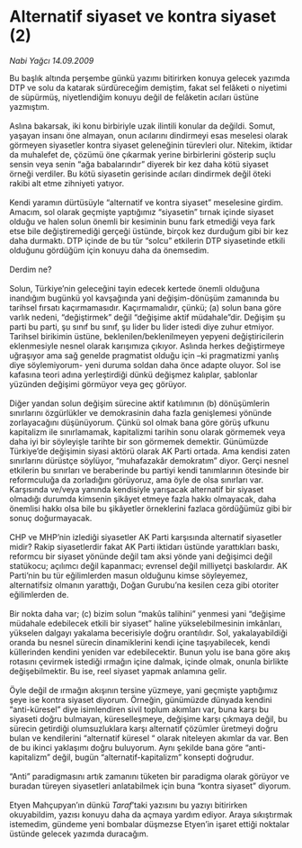 # Alternatif siyaset ve kontra siyaset (2)

*Nabi Yağcı 14.09.2009*

<div class="taraf_structure_2col_1zq">
<div class="margen_n">



 <p>Bu başlık altında perşembe günkü yazımı bitirirken konuya gelecek yazımda DTP ve solu da katarak sürdüreceğim demiştim, fakat sel felâketi o niyetimi de süpürmüş, niyetlendiğim konuyu değil de felâketin acıları üstüne yazmıştım.<br/><br/>Aslına bakarsak, iki konu birbiriyle uzak ilintili konular da değildi. Somut, yaşayan insanı öne almayan, onun acılarını dindirmeyi esas meselesi olarak görmeyen siyasetler kontra siyaset geleneğinin türevleri olur. Nitekim, iktidar da muhalefet de, çözümü öne çıkarmak yerine birbirlerini gösterip suçlu sensin veya senin “ağa babalarındır” diyerek bir kez daha kötü siyaset örneği verdiler. Bu kötü siyasetin gerisinde acıları dindirmek değil öteki rakibi alt etme zihniyeti yatıyor. <br/><br/>Kendi yaramın dürtüsüyle “alternatif ve kontra siyaset” meselesine girdim. Amacım, sol olarak geçmişte yaptığımız “siyasetin” tırnak içinde siyaset olduğu ve halen solun önemli bir kesiminin bunu fark etmediği veya fark etse bile değiştiremediği gerçeği üstünde, birçok kez durduğum gibi bir kez daha durmaktı. DTP içinde de bu tür “solcu” etkilerin DTP siyasetinde etkili olduğunu gördüğüm için konuyu daha da önemsedim. <br/><br/>Derdim ne? <br/><br/>Solun, Türkiye’nin geleceğini tayin edecek kertede önemli olduğuna inandığım bugünkü yol kavşağında yani değişim-dönüşüm zamanında bu tarihsel fırsatı kaçırmamasıdır. Kaçırmamalıdır, çünkü; (a) solun bana göre varlık nedeni, “değiştirmek” değil “değişime aktif müdahale”dir. Değişim şu parti bu parti, şu sınıf bu sınıf, şu lider bu lider istedi diye zuhur etmiyor. Tarihsel birikimin üstüne, beklenilen/beklenilmeyen yepyeni değiştiricilerin eklenmesiyle nesnel olarak karışımıza çıkıyor. Aslında herkes değiştirmeye uğraşıyor ama sağ genelde pragmatist olduğu için –ki pragmatizmi yanlış diye söylemiyorum- yeni duruma soldan daha önce adapte oluyor. Sol ise kafasına teori adına yerleştirdiği dünkü değişmez kalıplar, şablonlar yüzünden değişimi görmüyor veya geç görüyor. <br/><br/>Diğer yandan solun değişim sürecine aktif katılımının (b) dönüşümlerin sınırlarını özgürlükler ve demokrasinin daha fazla genişlemesi yönünde zorlayacağını düşünüyorum. Çünkü sol olmak bana göre görüş ufkunu kapitalizm ile sınırlamamak, kapitalizmi tarihin sonu olarak görmemek veya daha iyi bir söyleyişle tarihte bir son görmemek demektir. Günümüzde Türkiye’de değişimin siyasi aktörü olarak AK Parti ortada. Ama kendisi zaten sınırlarını dürüstçe söylüyor, “muhafazakâr demokratım” diyor. Gerçi nesnel etkilerin bu sınırları ve beraberinde bu partiyi kendi tanımlarının ötesinde bir reformculuğa da zorladığını görüyoruz, ama öyle de olsa sınırları var. Karşısında ve/veya yanında kendisiyle yarışacak alternatif bir siyaset olmadığı durumda kimsenin şikâyet etmeye fazla hakkı olmayacak, daha önemlisi hakkı olsa bile bu şikâyetler örneklerini fazlaca gördüğümüz gibi bir sonuç doğurmayacak. <br/><br/>CHP ve MHP’nin izlediği siyasetler AK Parti karşısında alternatif siyasetler midir? Rakip siyasetlerdir fakat AK Parti iktidarı üstünde yarattıkları baskı, reformcu bir siyaset yönünde değil tam aksi yönde yani değişimci değil statükocu; açılımcı değil kapanmacı; evrensel değil milliyetçi baskılardır. AK Parti’nin bu tür eğilimlerden masun olduğunu kimse söyleyemez, alternatifsiz olmanın yarattığı, Doğan Gurubu’na kesilen ceza gibi otoriter eğilimlerden de. <br/><br/>Bir nokta daha var; (c) bizim solun “makûs talihini” yenmesi yani “değişime müdahale edebilecek etkili bir siyaset” haline yükselebilmesinin imkânları, yükselen dalgayı yakalama becerisiyle doğru orantılıdır. Sol, yakalayabildiği oranda bu nesnel sürecin dinamiklerini kendi içine taşıyabilecek, kendi küllerinden kendini yeniden var edebilecektir. Bunun yolu ise bana göre akış rotasını çevirmek istediği ırmağın içine dalmak, içinde olmak, onunla birlikte değişebilmektir. Bu ise, reel siyaset yapmak anlamına gelir. <br/><br/>Öyle değil de ırmağın akışının tersine yüzmeye, yani geçmişte yaptığımız şeye ise kontra siyaset diyorum. Örneğin, günümüzde dünyada kendini “anti-küresel” diye isimlendiren sivil toplum akımları var, buna karşı bu siyaseti doğru bulmayan, küreselleşmeye, değişime karşı çıkmaya değil, bu sürecin getirdiği olumsuzluklara karşı alternatif çözümler üretmeyi doğru bulan ve kendilerini “alternatif küresel “ olarak niteleyen akımlar da var. Ben de bu ikinci yaklaşımı doğru buluyorum. Aynı şekilde bana göre “anti-kapitalizm” değil, bugün “alternatif-kapitalizm” konsepti doğrudur. <br/><br/>“Anti” paradigmasını artık zamanını tüketen bir paradigma olarak görüyor ve buradan türeyen siyasetleri anlatabilmek için buna “kontra siyaset” diyorum. <br/><br/>Etyen Mahçupyan’ın dünkü <i>Taraf</i>’taki yazısını bu yazıyı bitirirken okuyabildim, yazısı konuyu daha da açmaya yardım ediyor. Araya sıkıştırmak istemedim, gündeme yeni bombalar düşmezse Etyen’in işaret ettiği noktalar üstünde gelecek yazımda duracağım.</p>
<br/>
<br/>
<br/>



<br/>


<div id="taraf_not">
</div>

</div>


</div>
